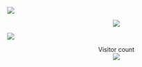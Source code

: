 ![](https://media0.giphy.com/media/OHPZqOWeeQUlN4yeIw/giphy.gif)

<p align="center">
    <a href=#><img src="giphy.gif"></a>
</p>

<a href=#><img src="contributions.svg"></a>

<p align="center"> 
  Visitor count<br>
  <img src="https://profile-counter.glitch.me/dang-mai/count.svg" />
</p>

